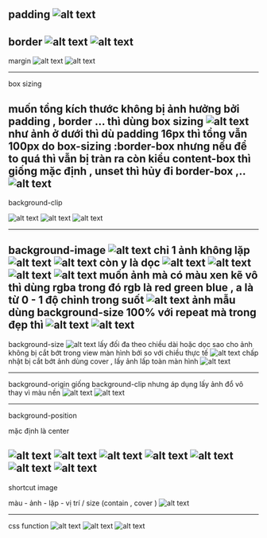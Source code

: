 padding
![alt text](image.png)
---
border
![alt text](image-1.png)
![alt text](image-2.png)
---
margin 
![alt text](image-3.png)
![alt text](image-4.png)

---

box sizing 

muốn tổng kích thước không bị ảnh hưởng bởi padding , border ... thì dùng box sizing 
![alt text](image-5.png)
như ảnh ở dưới thì dù padding 16px thì tổng vẫn 100px do box-sizing :border-box 
nhưng nếu để to quá thì vẫn bị tràn ra 
còn kiểu content-box thì giống mặc định , unset thì hủy đi border-box ,..
![alt text](image-6.png)
---
background-clip 

![alt text](image-7.png)
![alt text](image-8.png)
![alt text](image-9.png)

---
background-image
![alt text](image-10.png)
chỉ 1 ảnh không lặp 
![alt text](image-11.png)
![alt text](image-12.png)
còn y là dọc 
![alt text](image-13.png)
![alt text](image-14.png)
![alt text](image-15.png)
![alt text](image-16.png)
muốn ảnh mà có màu xen kẽ vô thì dùng rgba trong đó rgb là red green blue , a là từ 0 - 1 độ chỉnh trong suốt 
![alt text](image-17.png)
ảnh mẫu dùng background-size 100% với repeat mà trong đẹp thì 
![alt text](image-18.png)
![alt text](image-19.png)
---
background-size 
![alt text](image-20.png)
lấy đối đa theo chiều dài hoặc dọc sao cho ảnh không bị cắt bớt trong view màn hình  bới so với chiều thực tế 
![alt text](image-21.png)
chấp nhật bị cắt bớt ảnh dùng cover , lấy ảnh lấp toàn màn hình 
![alt text](image-22.png)

---
background-origin 
giống background-clip nhưng áp dụng lấy ảnh đổ vô  thay vì màu nền 
![alt text](image-23.png)
![alt text](image-24.png)

---
background-position 

mặc định là center

![alt text](image-25.png)
![alt text](image-26.png)
![alt text](image-27.png)
![alt text](image-28.png)
![alt text](image-29.png)
![alt text](image-30.png)
![alt text](image-31.png)
---
shortcut image 

màu - ảnh - lặp - vị trí / size (contain , cover )
![alt text](image-32.png)

---
css function 
![alt text](image-33.png)
![alt text](image-34.png)
![alt text](image-35.png)